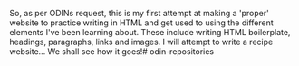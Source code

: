 So, as per ODINs request, this is my first attempt at making a 'proper' website to practice writing in HTML and get used to using the different elements I've been learning about. These include writing HTML boilerplate, headings, paragraphs, links and images. I will attempt to write a recipe website... We shall see how it goes!# odin-repositories
